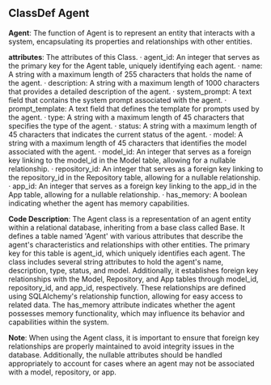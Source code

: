 ## ClassDef Agent
**Agent**: The function of Agent is to represent an entity that interacts with a system, encapsulating its properties and relationships with other entities.

**attributes**: The attributes of this Class.
· agent_id: An integer that serves as the primary key for the Agent table, uniquely identifying each agent.
· name: A string with a maximum length of 255 characters that holds the name of the agent.
· description: A string with a maximum length of 1000 characters that provides a detailed description of the agent.
· system_prompt: A text field that contains the system prompt associated with the agent.
· prompt_template: A text field that defines the template for prompts used by the agent.
· type: A string with a maximum length of 45 characters that specifies the type of the agent.
· status: A string with a maximum length of 45 characters that indicates the current status of the agent.
· model: A string with a maximum length of 45 characters that identifies the model associated with the agent.
· model_id: An integer that serves as a foreign key linking to the model_id in the Model table, allowing for a nullable relationship.
· repository_id: An integer that serves as a foreign key linking to the repository_id in the Repository table, allowing for a nullable relationship.
· app_id: An integer that serves as a foreign key linking to the app_id in the App table, allowing for a nullable relationship.
· has_memory: A boolean indicating whether the agent has memory capabilities.

**Code Description**: The Agent class is a representation of an agent entity within a relational database, inheriting from a base class called Base. It defines a table named 'Agent' with various attributes that describe the agent's characteristics and relationships with other entities. The primary key for this table is agent_id, which uniquely identifies each agent. The class includes several string attributes to hold the agent's name, description, type, status, and model. Additionally, it establishes foreign key relationships with the Model, Repository, and App tables through model_id, repository_id, and app_id, respectively. These relationships are defined using SQLAlchemy's relationship function, allowing for easy access to related data. The has_memory attribute indicates whether the agent possesses memory functionality, which may influence its behavior and capabilities within the system.

**Note**: When using the Agent class, it is important to ensure that foreign key relationships are properly maintained to avoid integrity issues in the database. Additionally, the nullable attributes should be handled appropriately to account for cases where an agent may not be associated with a model, repository, or app.
